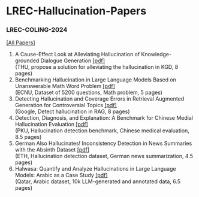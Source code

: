 # LREC-Hallucination-Papers

### LREC-COLING-2024
[[All Papers]](https://aclanthology.org/events/lrec-2024/)  
1. A Cause-Effect Look at Alleviating Hallucination of Knowledge-grounded Dialogue Generation [[pdf]](https://aclanthology.org/2024.lrec-main.9/)  
(THU, propose a solution for alleviating the hallucination in KGD, 8 pages)  
2. Benchmarking Hallucination in Large Language Models Based on Unanswerable Math Word Problem [[pdf]](https://aclanthology.org/2024.lrec-main.196/)  
(ECNU, Dataset of 5200 questions, Math problem, 5 pages)  
3. Detecting Hallucination and Coverage Errors in Retrieval Augmented Generation for Controversial Topics [[pdf]](https://aclanthology.org/2024.lrec-main.423/)  
(Google, Detect hallucination in RAG, 8 pages)  
4. Detection, Diagnosis, and Explanation: A Benchmark for  Chinese Medial Hallucination Evaluation [[pdf]](https://aclanthology.org/2024.lrec-main.428/)  
(PKU, Hallucination detection benchmark, Chinese medical evaluation, 8.5 pages)  
5. German Also Hallucinates! Inconsistency Detection in News Summaries with the Absinth Dataset [[pdf]](https://aclanthology.org/2024.lrec-main.680/)  
(ETH, Hallucination detection dataset, German news summarization, 4.5 pages)  
6. Halwasa: Quantify and Analyze Hallucinations in Large Language Models:  Arabic as a Case Study [[pdf]](https://aclanthology.org/2024.lrec-main.705/)  
(Qatar, Arabic dataset, 10k LLM-generated and annotated data, 6.5 pages)
<!--stackedit_data:
eyJoaXN0b3J5IjpbMTE3ODgwMDM0NiwtMTI3MjAyNjI3NSwtMT
I0ODYyNDA4NSwtMTY2NTg1NzE4OSw3OTc1MzI4NDcsLTE4MzUy
MjQ3OTksLTE0NDkyMzU4MTAsLTIwNjcxMzQ5N119
-->
